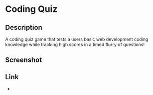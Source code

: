 # Coding Quiz

## Description
A coding quiz game that tests a users basic web development coding knowledge while tracking high scores in a timed flurry of questions!

## Screenshot

## Link
* 

